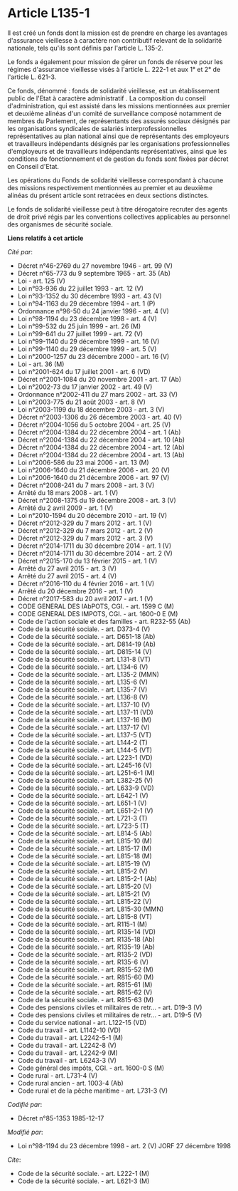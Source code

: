 # Article L135-1

Il est créé un fonds dont la mission est de prendre en charge les avantages d'assurance vieillesse à caractère non
contributif relevant de la solidarité nationale, tels qu'ils sont définis par l'article L. 135-2. 

Le fonds a également pour mission de gérer un fonds de réserve pour les régimes d'assurance vieillesse visés à l'article L.
222-1 et aux 1° et 2° de l'article L. 621-3. 

Ce fonds, dénommé : fonds de solidarité vieillesse, est un établissement public de l'Etat à caractère administratif   . La
composition du conseil d'administration, qui est assisté dans les missions mentionnées aux premier et deuxième alinéas d'un
comité de surveillance composé notamment de membres du Parlement, de représentants des assurés sociaux désignés par les
organisations syndicales de salariés interprofessionnelles représentatives au plan national ainsi que de représentants des
employeurs et travailleurs indépendants désignés par les organisations professionnelles d'employeurs et de travailleurs
indépendants représentatives, ainsi que les conditions de fonctionnement et de gestion du fonds sont fixées par décret en
Conseil d'Etat. 

Les opérations du Fonds de solidarité vieillesse correspondant à chacune des missions respectivement mentionnées au premier
et au deuxième alinéas du présent article sont retracées en deux sections distinctes. 

Le fonds de solidarité vieillesse peut à titre dérogatoire recruter des agents de droit privé régis par les conventions
collectives applicables au personnel des organismes de sécurité sociale.

**Liens relatifs à cet article**

_Cité par_:

  - Décret n°46-2769 du 27 novembre 1946 - art. 99 (V)
  - Décret n°65-773 du 9 septembre 1965 - art. 35 (Ab)
  - Loi - art. 125 (V)
  - Loi n°93-936 du 22 juillet 1993 - art. 12 (V)
  - Loi n°93-1352 du 30 décembre 1993 - art. 43 (V)
  - Loi n°94-1163 du 29 décembre 1994 - art. 1 (P)
  - Ordonnance n°96-50 du 24 janvier 1996 - art. 4 (V)
  - Loi n°98-1194 du 23 décembre 1998 - art. 4 (V)
  - Loi n°99-532 du 25 juin 1999 - art. 26 (M)
  - Loi n°99-641 du 27 juillet 1999 - art. 72 (V)
  - Loi n°99-1140 du 29 décembre 1999 - art. 16 (V)
  - Loi n°99-1140 du 29 décembre 1999 - art. 5 (V)
  - Loi n°2000-1257 du 23 décembre 2000 - art. 16 (V)
  - Loi - art. 36 (M)
  - Loi n°2001-624 du 17 juillet 2001 - art. 6 (VD)
  - Décret n°2001-1084 du 20 novembre 2001 - art. 17 (Ab)
  - Loi n°2002-73 du 17 janvier 2002 - art. 49 (V)
  - Ordonnance n°2002-411 du 27 mars 2002 - art. 33 (V)
  - Loi n°2003-775 du 21 août 2003 - art. 8 (V)
  - Loi n°2003-1199 du 18 décembre 2003 - art. 3 (V)
  - Décret n°2003-1306 du 26 décembre 2003 - art. 40 (V)
  - Décret n°2004-1056 du 5 octobre 2004 - art. 25 (V)
  - Décret n°2004-1384 du 22 décembre 2004 - art. 1 (Ab)
  - Décret n°2004-1384 du 22 décembre 2004 - art. 10 (Ab)
  - Décret n°2004-1384 du 22 décembre 2004 - art. 12 (Ab)
  - Décret n°2004-1384 du 22 décembre 2004 - art. 13 (Ab)
  - Loi n°2006-586 du 23 mai 2006 - art. 13 (M)
  - Loi n°2006-1640 du 21 décembre 2006 - art. 20 (V)
  - Loi n°2006-1640 du 21 décembre 2006 - art. 97 (V)
  - Décret n°2008-241 du 7 mars 2008 - art. 3 (V)
  - Arrêté du 18 mars 2008 - art. 1 (V)
  - Décret n°2008-1375 du 19 décembre 2008 - art. 3 (V)
  - Arrêté du 2 avril 2009 - art. 1 (V)
  - Loi n°2010-1594 du 20 décembre 2010 - art. 19 (V)
  - Décret n°2012-329  du 7 mars 2012 - art. 1 (V)
  - Décret n°2012-329  du 7 mars 2012 - art. 2 (V)
  - Décret n°2012-329  du 7 mars 2012 - art. 3 (V)
  - Décret n°2014-1711 du 30 décembre 2014 - art. 1 (V)
  - Décret n°2014-1711 du 30 décembre 2014 - art. 2 (V)
  - Décret n°2015-170 du 13 février 2015 - art. 1 (V)
  - Arrêté du 27 avril 2015 - art. 3 (V)
  - Arrêté du 27 avril 2015 - art. 4 (V)
  - Décret n°2016-110 du 4 février 2016 - art. 1 (V)
  - Arrêté du 20 décembre 2016 - art. 1 (V)
  - Décret n°2017-583 du 20 avril 2017 - art. 1 (V)
  - CODE GENERAL DES IAbPOTS, CGI. - art. 1599 C (M)
  - CODE GENERAL DES IMPOTS, CGI. - art. 1600-0 E (M)
  - Code de l'action sociale et des familles - art. R232-55 (Ab)
  - Code de la sécurité sociale. - art. D373-4 (V)
  - Code de la sécurité sociale. - art. D651-18 (Ab)
  - Code de la sécurité sociale. - art. D814-19 (Ab)
  - Code de la sécurité sociale. - art. D815-14 (V)
  - Code de la sécurité sociale. - art. L131-8 (VT)
  - Code de la sécurité sociale. - art. L134-6 (V)
  - Code de la sécurité sociale. - art. L135-2 (MMN)
  - Code de la sécurité sociale. - art. L135-6 (V)
  - Code de la sécurité sociale. - art. L135-7 (V)
  - Code de la sécurité sociale. - art. L136-8 (V)
  - Code de la sécurité sociale. - art. L137-10 (V)
  - Code de la sécurité sociale. - art. L137-11 (VD)
  - Code de la sécurité sociale. - art. L137-16 (M)
  - Code de la sécurité sociale. - art. L137-17 (V)
  - Code de la sécurité sociale. - art. L137-5 (VT)
  - Code de la sécurité sociale. - art. L144-2 (T)
  - Code de la sécurité sociale. - art. L144-5 (VT)
  - Code de la sécurité sociale. - art. L223-1 (VD)
  - Code de la sécurité sociale. - art. L245-16 (V)
  - Code de la sécurité sociale. - art. L251-6-1 (M)
  - Code de la sécurité sociale. - art. L382-25 (V)
  - Code de la sécurité sociale. - art. L633-9 (VD)
  - Code de la sécurité sociale. - art. L642-1 (V)
  - Code de la sécurité sociale. - art. L651-1 (V)
  - Code de la sécurité sociale. - art. L651-2-1 (V)
  - Code de la sécurité sociale. - art. L721-3 (T)
  - Code de la sécurité sociale. - art. L723-5 (T)
  - Code de la sécurité sociale. - art. L814-5 (Ab)
  - Code de la sécurité sociale. - art. L815-10 (M)
  - Code de la sécurité sociale. - art. L815-17 (M)
  - Code de la sécurité sociale. - art. L815-18 (M)
  - Code de la sécurité sociale. - art. L815-19 (V)
  - Code de la sécurité sociale. - art. L815-2 (V)
  - Code de la sécurité sociale. - art. L815-2-1 (Ab)
  - Code de la sécurité sociale. - art. L815-20 (V)
  - Code de la sécurité sociale. - art. L815-21 (V)
  - Code de la sécurité sociale. - art. L815-22 (V)
  - Code de la sécurité sociale. - art. L815-30 (MMN)
  - Code de la sécurité sociale. - art. L815-8 (VT)
  - Code de la sécurité sociale. - art. R115-1 (M)
  - Code de la sécurité sociale. - art. R135-14 (VD)
  - Code de la sécurité sociale. - art. R135-18 (Ab)
  - Code de la sécurité sociale. - art. R135-19 (Ab)
  - Code de la sécurité sociale. - art. R135-2 (VD)
  - Code de la sécurité sociale. - art. R135-6 (V)
  - Code de la sécurité sociale. - art. R815-52 (M)
  - Code de la sécurité sociale. - art. R815-60 (M)
  - Code de la sécurité sociale. - art. R815-61 (M)
  - Code de la sécurité sociale. - art. R815-62 (V)
  - Code de la sécurité sociale. - art. R815-63 (M)
  - Code des pensions civiles et militaires de retr... - art. D19-3 (V)
  - Code des pensions civiles et militaires de retr... - art. D19-5 (V)
  - Code du service national - art. L122-15 (VD)
  - Code du travail - art. L1142-10 (VD)
  - Code du travail - art. L2242-5-1 (M)
  - Code du travail - art. L2242-8 (V)
  - Code du travail - art. L2242-9 (M)
  - Code du travail - art. L6243-3 (V)
  - Code général des impôts, CGI. - art. 1600-0 S (M)
  - Code rural - art. L731-4 (V)
  - Code rural ancien - art. 1003-4 (Ab)
  - Code rural et de la pêche maritime - art. L731-3 (V)

_Codifié par_:

  - Décret n°85-1353 1985-12-17

_Modifié par_:

  - Loi n°98-1194 du 23 décembre 1998 - art. 2 (V) JORF 27 décembre 1998

_Cite_:

  - Code de la sécurité sociale. - art. L222-1 (M)
  - Code de la sécurité sociale. - art. L621-3 (M)
